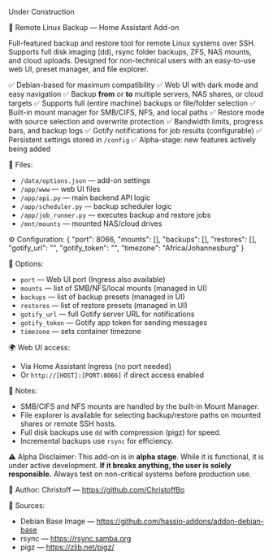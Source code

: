 Under Construction

🧩 Remote Linux Backup — Home Assistant Add-on

Full-featured backup and restore tool for remote Linux systems over SSH. Supports full disk imaging (dd), rsync folder backups, ZFS, NAS mounts, and cloud uploads. Designed for non-technical users with an easy-to-use web UI, preset manager, and file explorer.

✅ Debian-based for maximum compatibility
✅ Web UI with dark mode and easy navigation
✅ Backup **from** or **to** multiple servers, NAS shares, or cloud targets
✅ Supports full (entire machine) backups or file/folder selection
✅ Built-in mount manager for SMB/CIFS, NFS, and local paths
✅ Restore mode with source selection and overwrite protection
✅ Bandwidth limits, progress bars, and backup logs
✅ Gotify notifications for job results (configurable)
✅ Persistent settings stored in `/config`
✅ Alpha-stage: new features actively being added

📁 Files:
- `/data/options.json` — add-on settings
- `/app/www` — web UI files
- `/app/api.py` — main backend API logic
- `/app/scheduler.py` — backup scheduler logic
- `/app/job_runner.py` — executes backup and restore jobs
- `/mnt/mounts` — mounted NAS/cloud drives

⚙️ Configuration:
{
  "port": 8066,
  "mounts": [],
  "backups": [],
  "restores": [],
  "gotify_url": "",
  "gotify_token": "",
  "timezone": "Africa/Johannesburg"
}

🧪 Options:
- `port` — Web UI port (Ingress also available)
- `mounts` — list of SMB/NFS/local mounts (managed in UI)
- `backups` — list of backup presets (managed in UI)
- `restores` — list of restore presets (managed in UI)
- `gotify_url` — full Gotify server URL for notifications
- `gotify_token` — Gotify app token for sending messages
- `timezone` — sets container timezone

🌍 Web UI access:
- Via Home Assistant Ingress (no port needed)
- Or `http://[HOST]:[PORT:8066]` if direct access enabled

🧠 Notes:
- SMB/CIFS and NFS mounts are handled by the built-in Mount Manager.
- File explorer is available for selecting backup/restore paths on mounted shares or remote SSH hosts.
- Full disk backups use `dd` with compression (pigz) for speed.
- Incremental backups use `rsync` for efficiency.

⚠️ Alpha Disclaimer:
This add-on is in **alpha stage**. While it is functional, it is under active development. **If it breaks anything, the user is solely responsible.** Always test on non-critical systems before production use.

👤 Author: Christoff — https://github.com/ChristoffBo

🧾 Sources:
- Debian Base Image — https://github.com/hassio-addons/addon-debian-base
- rsync — https://rsync.samba.org
- pigz — https://zlib.net/pigz/
